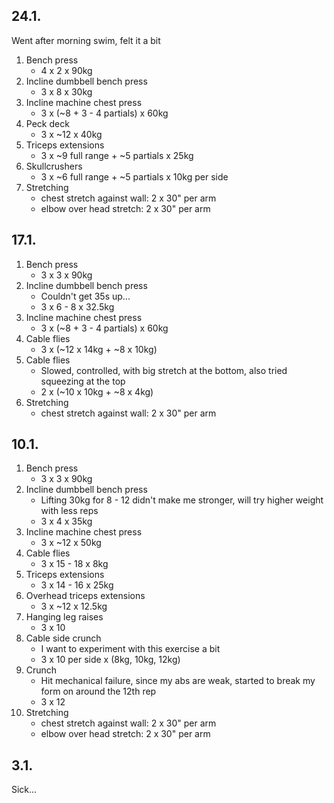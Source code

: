 ## 24.1.

Went after morning swim, felt it a bit

1. Bench press
   - 4 x 2 x 90kg
2. Incline dumbbell bench press
   - 3 x 8 x 30kg
3. Incline machine chest press
   - 3 x (~8 + 3 - 4 partials) x 60kg
4. Peck deck
   - 3 x ~12 x 40kg
5. Triceps extensions
   - 3 x ~9 full range + ~5 partials x 25kg
6. Skullcrushers
   - 3 x ~6 full range + ~5 partials x 10kg per side
7. Stretching
   - chest stretch against wall: 2 x 30" per arm
   - elbow over head stretch: 2 x 30" per arm

## 17.1.

1. Bench press
   - 3 x 3 x 90kg
2. Incline dumbbell bench press
   - Couldn't get 35s up...
   - 3 x 6 - 8 x 32.5kg
3. Incline machine chest press
   - 3 x (~8 + 3 - 4 partials) x 60kg
4. Cable flies
   - 3 x (~12 x 14kg + ~8 x 10kg)
5. Cable flies
   - Slowed, controlled, with big stretch at the bottom, also tried squeezing
     at the top
   - 2 x (~10 x 10kg + ~8 x 4kg)
6. Stretching
   - chest stretch against wall: 2 x 30" per arm

## 10.1.

1. Bench press
   - 3 x 3 x 90kg
2. Incline dumbbell bench press
   - Lifting 30kg for 8 - 12 didn't make me stronger, will try higher weight
     with less reps
   - 3 x 4 x 35kg
3. Incline machine chest press
   - 3 x ~12 x 50kg
4. Cable flies
   - 3 x 15 - 18 x 8kg
5. Triceps extensions
   - 3 x 14 - 16 x 25kg
6. Overhead triceps extensions
   - 3 x ~12 x 12.5kg
7. Hanging leg raises
   - 3 x 10
8. Cable side crunch
   - I want to experiment with this exercise a bit
   - 3 x 10 per side x (8kg, 10kg, 12kg)
9. Crunch
   - Hit mechanical failure, since my abs are weak, started to break my form
     on around the 12th rep
   - 3 x 12
10. Stretching
    - chest stretch against wall: 2 x 30" per arm
    - elbow over head stretch: 2 x 30" per arm

## 3.1.

Sick...
